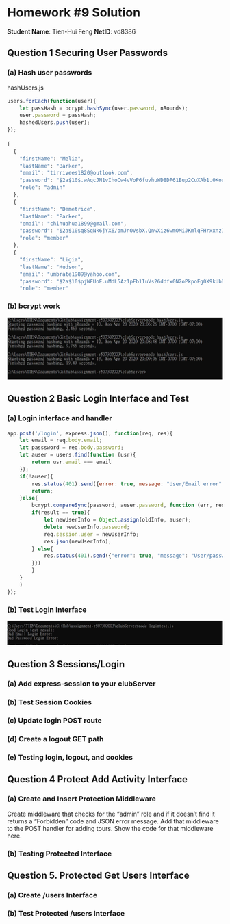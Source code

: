 # Homework #9 Solution
**Student Name**:  Tien-Hui Feng
**NetID**: vd8386


## Question 1 Securing User Passwords

### (a) Hash user passwords

hashUsers.js
``` javascript
users.forEach(function(user){
    let passHash = bcrypt.hashSync(user.password, nRounds);
    user.password = passHash;
    hashedUsers.push(user);    
});

[
  {
    "firstName": "Melia",
    "lastName": "Barker",
    "email": "tirrivees1820@outlook.com",
    "password": "$2a$10$.wAqcJN1vIhoCw4vVoP6fuvhuWD8DP61Bup2CuXAb1.0KouLdqNzq",
    "role": "admin"
  },
  {
    "firstName": "Demetrice",
    "lastName": "Parker",
    "email": "chihuahua1899@gmail.com",
    "password": "$2a$10$q8SqNk6jYX6/omJnOVsbX.QnwXiz6wmOMiJKmlqFHrxxnzIX7lgWG",
    "role": "member"
  },
  {
    "firstName": "Ligia",
    "lastName": "Hudson",
    "email": "umbrate1989@yahoo.com",
    "password": "$2a$10$pjWFUoE.uMdL5Az1pFb1IuVs26ddfx0N2oPkpoEg0X9kUbDzifDVK",
    "role": "member"
```

### (b) bcrypt work
![13sec](images/1b.JPG)


## Question 2 Basic Login Interface and Test

### (a) Login interface and handler
```javascript 
app.post('/login', express.json(), function(req, res){
    let email = req.body.email; 
    let passsword = req.body.password; 
    let auser = users.find(function (usr){
        return usr.email === email
    });
    if(!auser){
        res.status(401).send({error: true, message: "User/Email error" });
        return;
    }else{
        bcrypt.compareSync(password, auser.password, function (err, result){
        if(result == true){
            let newUserInfo = Object.assign(oldInfo, auser);
            delete newUserInfo.password; 
            req.session.user = newUserInfo; 
            res.json(newUserInfo);
        } else{
            res.status(401).send({"error": true, "message": "User/password error" });
        }}) 
        }
    }
    )
});

```

### (b) Test Login Interface
![loginTest](images/2b.JPG)


## Question 3 Sessions/Login

### (a) Add express-session to your clubServer



### (b) Test Session Cookies


### (c) Update login POST route


### (d) Create a logout GET path 


### (e) Testing login, logout, and cookies




## Question 4 Protect Add Activity Interface

### (a) Create and Insert Protection Middleware 
Create middleware that checks for the “admin” role and if it doesn’t find it returns a “Forbidden” code and JSON error message. Add that middleware to the POST handler for adding tours. Show the code for that middleware here.


### (b) Testing Protected Interface




## Question 5. Protected Get Users Interface

### (a) Create /users Interface



### (b) Test Protected /users Interface

